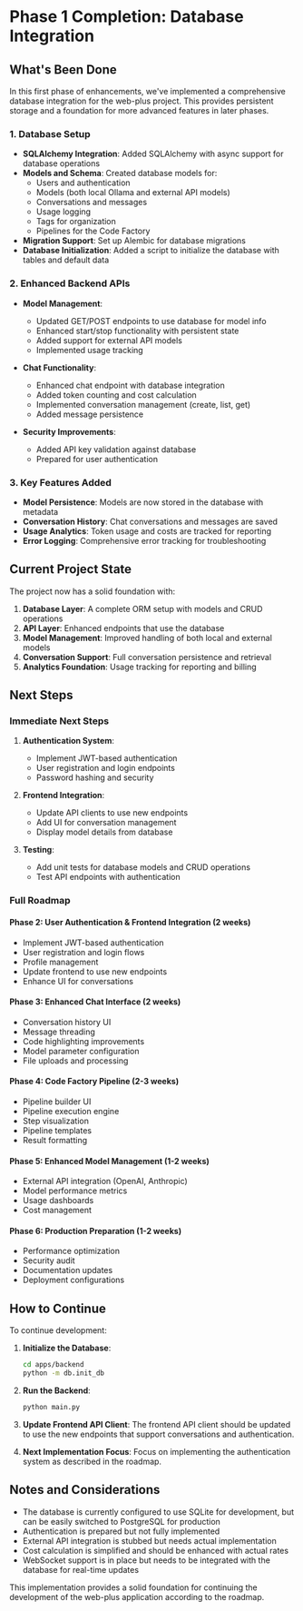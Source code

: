 # Phase 1 Completion: Database Integration

## What's Been Done

In this first phase of enhancements, we've implemented a comprehensive database integration for the web-plus project. This provides persistent storage and a foundation for more advanced features in later phases.

### 1. Database Setup

- **SQLAlchemy Integration**: Added SQLAlchemy with async support for database operations
- **Models and Schema**: Created database models for:
  - Users and authentication
  - Models (both local Ollama and external API models)
  - Conversations and messages
  - Usage logging
  - Tags for organization
  - Pipelines for the Code Factory
- **Migration Support**: Set up Alembic for database migrations
- **Database Initialization**: Added a script to initialize the database with tables and default data

### 2. Enhanced Backend APIs

- **Model Management**:
  - Updated GET/POST endpoints to use database for model info
  - Enhanced start/stop functionality with persistent state
  - Added support for external API models
  - Implemented usage tracking
  
- **Chat Functionality**:
  - Enhanced chat endpoint with database integration
  - Added token counting and cost calculation
  - Implemented conversation management (create, list, get)
  - Added message persistence
  
- **Security Improvements**:
  - Added API key validation against database
  - Prepared for user authentication

### 3. Key Features Added

- **Model Persistence**: Models are now stored in the database with metadata
- **Conversation History**: Chat conversations and messages are saved
- **Usage Analytics**: Token usage and costs are tracked for reporting
- **Error Logging**: Comprehensive error tracking for troubleshooting

## Current Project State

The project now has a solid foundation with:

1. **Database Layer**: A complete ORM setup with models and CRUD operations
2. **API Layer**: Enhanced endpoints that use the database
3. **Model Management**: Improved handling of both local and external models
4. **Conversation Support**: Full conversation persistence and retrieval
5. **Analytics Foundation**: Usage tracking for reporting and billing

## Next Steps

### Immediate Next Steps

1. **Authentication System**:
   - Implement JWT-based authentication
   - User registration and login endpoints
   - Password hashing and security

2. **Frontend Integration**:
   - Update API clients to use new endpoints
   - Add UI for conversation management
   - Display model details from database

3. **Testing**:
   - Add unit tests for database models and CRUD operations
   - Test API endpoints with authentication

### Full Roadmap

#### Phase 2: User Authentication & Frontend Integration (2 weeks)
- Implement JWT-based authentication
- User registration and login flows
- Profile management
- Update frontend to use new endpoints
- Enhance UI for conversations

#### Phase 3: Enhanced Chat Interface (2 weeks)
- Conversation history UI
- Message threading
- Code highlighting improvements
- Model parameter configuration
- File uploads and processing

#### Phase 4: Code Factory Pipeline (2-3 weeks)
- Pipeline builder UI
- Pipeline execution engine
- Step visualization
- Pipeline templates
- Result formatting

#### Phase 5: Enhanced Model Management (1-2 weeks)
- External API integration (OpenAI, Anthropic)
- Model performance metrics
- Usage dashboards
- Cost management

#### Phase 6: Production Preparation (1-2 weeks)
- Performance optimization
- Security audit
- Documentation updates
- Deployment configurations

## How to Continue

To continue development:

1. **Initialize the Database**:
   ```bash
   cd apps/backend
   python -m db.init_db
   ```

2. **Run the Backend**:
   ```bash
   python main.py
   ```

3. **Update Frontend API Client**:
   The frontend API client should be updated to use the new endpoints that support conversations and authentication.

4. **Next Implementation Focus**:
   Focus on implementing the authentication system as described in the roadmap.

## Notes and Considerations

- The database is currently configured to use SQLite for development, but can be easily switched to PostgreSQL for production
- Authentication is prepared but not fully implemented
- External API integration is stubbed but needs actual implementation
- Cost calculation is simplified and should be enhanced with actual rates
- WebSocket support is in place but needs to be integrated with the database for real-time updates

This implementation provides a solid foundation for continuing the development of the web-plus application according to the roadmap.
